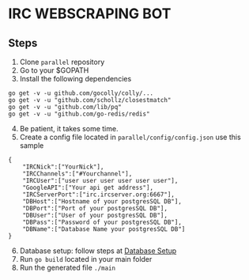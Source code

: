 # IRC WEBSCRAPING BOT

## Steps

1. Clone ```parallel``` repository
2. Go to your $GOPATH 
3. Install the following dependencies 
``` 
go get -v -u github.com/gocolly/colly/... 
go get -v -u "github.com/schollz/closestmatch"
go get -v -u "github.com/lib/pq"
go get -v -u "github.com/go-redis/redis"
```
4. Be patient, it takes some time.
5. Create a config file located in ``` parallel/config/config.json ``` use this sample
```
{ 
	"IRCNick":["YourNick"],
	"IRCChannels":["#Yourchannel"],
	"IRCUser":["user user user user user user"],
	"GoogleAPI":["Your api get address"],
	"IRCServerPort":["irc.ircserver.org:6667"],
	"DBHost":["Hostname of your postgresSQL DB"],
	"DBPort":["Port of your postgresSQL DB"],
	"DBUser":["User of your postgresSQL DB"],
	"DBPass":["Password of your postgresSQL DB"],
	"DBName":["Database Name your postgresSQL DB"]
}
```
6. Database setup: follow steps at  [Database Setup](DATABASE.md)
7. Run ``` go build ``` located in your main folder
8. Run the generated file ``` ./main ``` 
